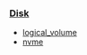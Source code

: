 ### [Disk](https://github.com/engild/mans/tree/master/OS/Linux-common/025-device-resources/Disk)
- [logical_volume](https://github.com/engild/mans/tree/master/OS/Linux-common/025-device-resources/Disk/logical_volume)
- [nvme](https://github.com/engild/mans/tree/master/OS/Linux-common/025-device-resources/Disk/nvme)
